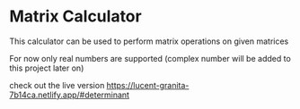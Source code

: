 ﻿# Matrix Calculator

This calculator can be used to perform matrix operations on given matrices

For now only real numbers are supported (complex number will be added to this project later on)

check out the live version https://lucent-granita-7b14ca.netlify.app/#determinant
